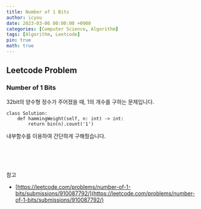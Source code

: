 ```yaml
---
title: Number of 1 Bits
author: icyou
date: 2023-03-06 00:00:00 +0900
categories: [Computer Science, Algorithm]
tags: [Algorithm, Leetcode]
pin: true
math: true
---
```


## Leetcode Problem

### Number of 1 Bits
32bit의 양수형 정수가 주어졌을 때, 1의 개수를 구하는 문제입니다.

```
class Solution:
    def hammingWeight(self, n: int) -> int:
        return bin(n).count('1')
```
내부함수를 이용하여 간단하게 구해줬습니다.

<br/><br/><br/><br/>
참고 
- [https://leetcode.com/problems/number-of-1-bits/submissions/910087792/](https://leetcode.com/problems/number-of-1-bits/submissions/910087792/)